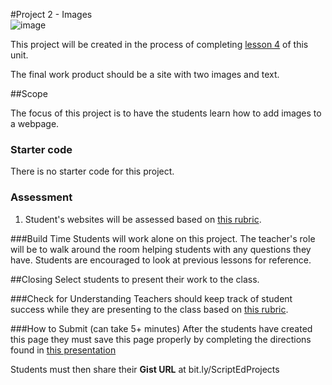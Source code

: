 #Project 2 - Images  
![image](http://i.imgur.com/LnFsXHH.png)

This project will be created in the process of completing [lesson 4](https://github.com/ScriptEdcurriculum/curriculum2015/tree/master/units/2-HTML1/sessions/4-image) of this unit.

The final work product should be a site with two images and text.

##Scope

The focus of this project is to have the students learn how to add images to a webpage.

### Starter code

There is no starter code for this project.


### Assessment

1. Student's websites will be assessed based on [this rubric](https://docs.google.com/spreadsheets/d/1rSyrqf3E3knsAu-G7bdrI9JrSC5eOpuADYrTD8H4Kfg/edit?usp=sharing).
 
###Build Time
Students will work alone on this project. The teacher's role will be to walk around the room helping students with any questions they have. Students are encouraged to look at previous lessons for reference.


##Closing
Select students to present their work to the class.

###Check for Understanding
Teachers should keep track of student success while they are presenting to the class based on [this rubric](https://docs.google.com/spreadsheets/d/1rSyrqf3E3knsAu-G7bdrI9JrSC5eOpuADYrTD8H4Kfg/edit?usp=sharing).

###How to Submit (can take 5+ minutes)
After the students have created this page they must save this page properly by completing the directions found in [this presentation](https://docs.google.com/presentation/d/1uBzV_Ai6KtdSYoNc4izqnihwMvqzSp8sXmX6uF5PNGY/edit?usp=sharing)

Students must then share their **Gist URL** at bit.ly/ScriptEdProjects
